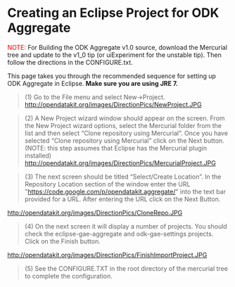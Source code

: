 # Creating an Eclipse Project for ODK Aggregate #

<font color='red'>NOTE:</font> For Building the ODK Aggregate v1.0 source, download the Mercurial tree and update to the v1\_0 tip (or uiExperiment for the unstable tip).  Then follow the directions in the CONFIGURE.txt.

This page takes you through the recommended sequence for setting up ODK Aggregate in Eclipse. **Make sure you are using JRE 7.**

> (1) Go to the File menu and select New->Project.
http://opendatakit.org/images/DirectionPics/NewProject.JPG

> (2) A New Project wizard window should appear on the screen. From the New Project wizard options, select the Mercurial folder from the list and then select “Clone repository using Mercurial”. Once you have selected “Clone repository using Mercurial” click on the Next button.(NOTE: this step assumes that Eclipse has the Mercurial plugin installed)
http://opendatakit.org/images/DirectionPics/MercurialProject.JPG

> (3) The next screen should be titled “Select/Create Location”. In the Repository Location section of the window enter the URL  "https://code.google.com/p/opendatakit.aggregate/" into the text bar provided for a URL. After entering the URL click on the Next Button.

http://opendatakit.org/images/DirectionPics/CloneRepo.JPG

> (4) On the next screen it will display a number of projects. You should check the eclipse-gae-aggregate and odk-gae-settings projects.   Click on the Finish button.

http://opendatakit.org/images/DirectionPics/FinishImportProject.JPG

> (5) See the CONFIGURE.TXT in the root directory of the mercurial tree to complete the configuration.